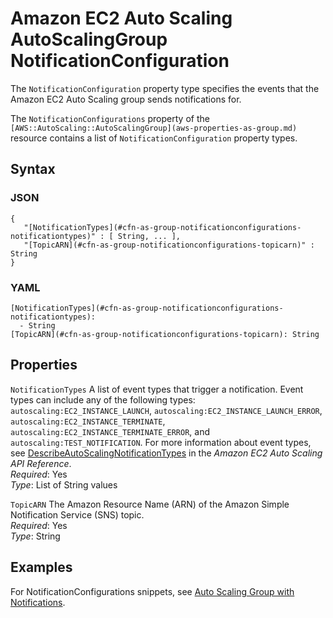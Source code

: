 # Amazon EC2 Auto Scaling AutoScalingGroup NotificationConfiguration<a name="aws-properties-as-notificationconfigurations"></a>

The `NotificationConfiguration` property type specifies the events that the Amazon EC2 Auto Scaling group sends notifications for\.

The `NotificationConfigurations` property of the `[AWS::AutoScaling::AutoScalingGroup](aws-properties-as-group.md)` resource contains a list of `NotificationConfiguration` property types\.

## Syntax<a name="w13ab1c21c10c42c13c50b7"></a>

### JSON<a name="aws-properties-as-notificationconfigurations-syntax.json"></a>

```
{
   "[NotificationTypes](#cfn-as-group-notificationconfigurations-notificationtypes)" : [ String, ... ],
   "[TopicARN](#cfn-as-group-notificationconfigurations-topicarn)" : String
}
```

### YAML<a name="aws-properties-as-notificationconfigurations-syntax.yaml"></a>

```
[NotificationTypes](#cfn-as-group-notificationconfigurations-notificationtypes):
  - String
[TopicARN](#cfn-as-group-notificationconfigurations-topicarn): String
```

## Properties<a name="w13ab1c21c10c42c13c50b9"></a>

`NotificationTypes`  <a name="cfn-as-group-notificationconfigurations-notificationtypes"></a>
A list of event types that trigger a notification\. Event types can include any of the following types: `autoscaling:EC2_INSTANCE_LAUNCH`, `autoscaling:EC2_INSTANCE_LAUNCH_ERROR`, `autoscaling:EC2_INSTANCE_TERMINATE`, `autoscaling:EC2_INSTANCE_TERMINATE_ERROR`, and `autoscaling:TEST_NOTIFICATION`\. For more information about event types, see [DescribeAutoScalingNotificationTypes](https://docs.aws.amazon.com/autoscaling/ec2/APIReference/API_DescribeAutoScalingNotificationTypes.html) in the *Amazon EC2 Auto Scaling API Reference*\.  
*Required*: Yes  
*Type*: List of String values

`TopicARN`  <a name="cfn-as-group-notificationconfigurations-topicarn"></a>
The Amazon Resource Name \(ARN\) of the Amazon Simple Notification Service \(SNS\) topic\.  
*Required*: Yes  
*Type*: String

## Examples<a name="w13ab1c21c10c42c13c50c11"></a>

For NotificationConfigurations snippets, see [Auto Scaling Group with Notifications](quickref-autoscaling.md#scenario-as-notification)\.